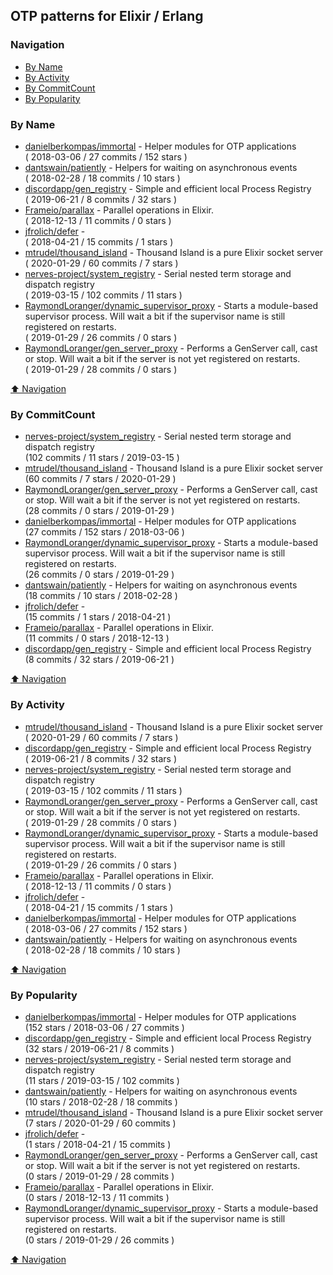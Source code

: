 ## OTP patterns for Elixir / Erlang

### Navigation

- [By Name](#by-name)
- [By Activity](#by-activity)
- [By CommitCount](#by-commitcount)
- [By Popularity](#by-popularity)

### By Name
<!-- PROJECTS_LIST -->
- [danielberkompas/immortal](https://github.com/danielberkompas/immortal) - Helper modules for OTP applications <br/> ( 2018-03-06 / 27 commits / 152 stars )
- [dantswain/patiently](https://github.com/dantswain/patiently) - Helpers for waiting on asynchronous events <br/> ( 2018-02-28 / 18 commits / 10 stars )
- [discordapp/gen_registry](https://github.com/discordapp/gen_registry) - Simple and efficient local Process Registry <br/> ( 2019-06-21 / 8 commits / 32 stars )
- [Frameio/parallax](https://github.com/Frameio/parallax) - Parallel operations in Elixir. <br/> ( 2018-12-13 / 11 commits / 0 stars )
- [jfrolich/defer](https://github.com/jfrolich/defer) -  <br/> ( 2018-04-21 / 15 commits / 1 stars )
- [mtrudel/thousand_island](https://github.com/mtrudel/thousand_island) - Thousand Island is a pure Elixir socket server <br/> ( 2020-01-29 / 60 commits / 7 stars )
- [nerves-project/system_registry](https://github.com/nerves-project/system_registry) - Serial nested term storage and dispatch registry <br/> ( 2019-03-15 / 102 commits / 11 stars )
- [RaymondLoranger/dynamic_supervisor_proxy](https://github.com/RaymondLoranger/dynamic_supervisor_proxy) - Starts a module-based supervisor process. Will wait a bit if the supervisor name is still registered on restarts. <br/> ( 2019-01-29 / 26 commits / 0 stars )
- [RaymondLoranger/gen_server_proxy](https://github.com/RaymondLoranger/gen_server_proxy) - Performs a GenServer call, cast or stop. Will wait a bit if the server is not yet registered on restarts. <br/> ( 2019-01-29 / 28 commits / 0 stars )
<!-- /PROJECTS_LIST -->

[⬆ Navigation](#navigation)

### By CommitCount
<!-- COMMITCOUNT_LIST -->
- [nerves-project/system_registry](https://github.com/nerves-project/system_registry) - Serial nested term storage and dispatch registry <br/> (102 commits / 11 stars / 2019-03-15 )
- [mtrudel/thousand_island](https://github.com/mtrudel/thousand_island) - Thousand Island is a pure Elixir socket server <br/> (60 commits / 7 stars / 2020-01-29 )
- [RaymondLoranger/gen_server_proxy](https://github.com/RaymondLoranger/gen_server_proxy) - Performs a GenServer call, cast or stop. Will wait a bit if the server is not yet registered on restarts. <br/> (28 commits / 0 stars / 2019-01-29 )
- [danielberkompas/immortal](https://github.com/danielberkompas/immortal) - Helper modules for OTP applications <br/> (27 commits / 152 stars / 2018-03-06 )
- [RaymondLoranger/dynamic_supervisor_proxy](https://github.com/RaymondLoranger/dynamic_supervisor_proxy) - Starts a module-based supervisor process. Will wait a bit if the supervisor name is still registered on restarts. <br/> (26 commits / 0 stars / 2019-01-29 )
- [dantswain/patiently](https://github.com/dantswain/patiently) - Helpers for waiting on asynchronous events <br/> (18 commits / 10 stars / 2018-02-28 )
- [jfrolich/defer](https://github.com/jfrolich/defer) -  <br/> (15 commits / 1 stars / 2018-04-21 )
- [Frameio/parallax](https://github.com/Frameio/parallax) - Parallel operations in Elixir. <br/> (11 commits / 0 stars / 2018-12-13 )
- [discordapp/gen_registry](https://github.com/discordapp/gen_registry) - Simple and efficient local Process Registry <br/> (8 commits / 32 stars / 2019-06-21 )
<!-- /COMMITCOUNT_LIST -->
[⬆ Navigation](#navigation)

### By Activity
<!-- ACTIVITY_LIST -->
- [mtrudel/thousand_island](https://github.com/mtrudel/thousand_island) - Thousand Island is a pure Elixir socket server <br/> ( 2020-01-29 / 60 commits / 7 stars )
- [discordapp/gen_registry](https://github.com/discordapp/gen_registry) - Simple and efficient local Process Registry <br/> ( 2019-06-21 / 8 commits / 32 stars )
- [nerves-project/system_registry](https://github.com/nerves-project/system_registry) - Serial nested term storage and dispatch registry <br/> ( 2019-03-15 / 102 commits / 11 stars )
- [RaymondLoranger/gen_server_proxy](https://github.com/RaymondLoranger/gen_server_proxy) - Performs a GenServer call, cast or stop. Will wait a bit if the server is not yet registered on restarts. <br/> ( 2019-01-29 / 28 commits / 0 stars )
- [RaymondLoranger/dynamic_supervisor_proxy](https://github.com/RaymondLoranger/dynamic_supervisor_proxy) - Starts a module-based supervisor process. Will wait a bit if the supervisor name is still registered on restarts. <br/> ( 2019-01-29 / 26 commits / 0 stars )
- [Frameio/parallax](https://github.com/Frameio/parallax) - Parallel operations in Elixir. <br/> ( 2018-12-13 / 11 commits / 0 stars )
- [jfrolich/defer](https://github.com/jfrolich/defer) -  <br/> ( 2018-04-21 / 15 commits / 1 stars )
- [danielberkompas/immortal](https://github.com/danielberkompas/immortal) - Helper modules for OTP applications <br/> ( 2018-03-06 / 27 commits / 152 stars )
- [dantswain/patiently](https://github.com/dantswain/patiently) - Helpers for waiting on asynchronous events <br/> ( 2018-02-28 / 18 commits / 10 stars )
<!-- /ACTIVITY_LIST -->

[⬆ Navigation](#navigation)

### By Popularity
<!-- POPULARITY_LIST -->
- [danielberkompas/immortal](https://github.com/danielberkompas/immortal) - Helper modules for OTP applications <br/> (152 stars / 2018-03-06 / 27 commits )
- [discordapp/gen_registry](https://github.com/discordapp/gen_registry) - Simple and efficient local Process Registry <br/> (32 stars / 2019-06-21 / 8 commits )
- [nerves-project/system_registry](https://github.com/nerves-project/system_registry) - Serial nested term storage and dispatch registry <br/> (11 stars / 2019-03-15 / 102 commits )
- [dantswain/patiently](https://github.com/dantswain/patiently) - Helpers for waiting on asynchronous events <br/> (10 stars / 2018-02-28 / 18 commits )
- [mtrudel/thousand_island](https://github.com/mtrudel/thousand_island) - Thousand Island is a pure Elixir socket server <br/> (7 stars / 2020-01-29 / 60 commits )
- [jfrolich/defer](https://github.com/jfrolich/defer) -  <br/> (1 stars / 2018-04-21 / 15 commits )
- [RaymondLoranger/gen_server_proxy](https://github.com/RaymondLoranger/gen_server_proxy) - Performs a GenServer call, cast or stop. Will wait a bit if the server is not yet registered on restarts. <br/> (0 stars / 2019-01-29 / 28 commits )
- [Frameio/parallax](https://github.com/Frameio/parallax) - Parallel operations in Elixir. <br/> (0 stars / 2018-12-13 / 11 commits )
- [RaymondLoranger/dynamic_supervisor_proxy](https://github.com/RaymondLoranger/dynamic_supervisor_proxy) - Starts a module-based supervisor process. Will wait a bit if the supervisor name is still registered on restarts. <br/> (0 stars / 2019-01-29 / 26 commits )
<!-- /POPULARITY_LIST -->

[⬆ Navigation](#navigation)
